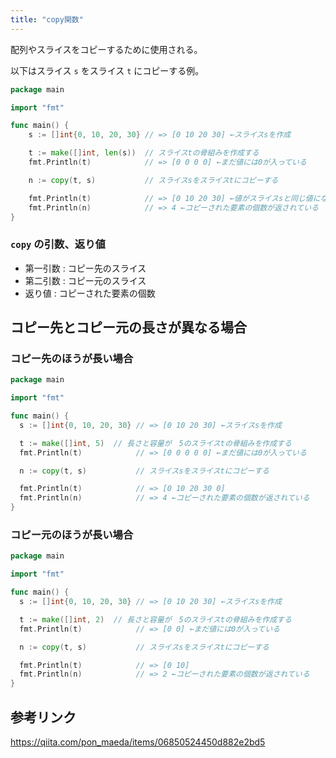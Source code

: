 ```yaml
---
title: "copy関数"
---
```


配列やスライスをコピーするために使用される。

以下はスライス `s` をスライス `t` にコピーする例。

```go
package main

import "fmt"

func main() {
    s := []int{0, 10, 20, 30} // => [0 10 20 30] ←スライスsを作成

    t := make([]int, len(s))  // スライスtの骨組みを作成する
    fmt.Println(t)            // => [0 0 0 0] ←まだ値には0が入っている

    n := copy(t, s)           // スライスsをスライスtにコピーする

    fmt.Println(t)            // => [0 10 20 30] ←値がスライスsと同じ値になった
    fmt.Println(n)            // => 4 ←コピーされた要素の個数が返されている
}
```

### `copy` の引数、返り値

- 第一引数 : コピー先のスライス
- 第二引数 : コピー元のスライス
- 返り値 : コピーされた要素の個数

## コピー先とコピー元の長さが異なる場合

### コピー先のほうが長い場合

```go
package main

import "fmt"

func main() {
  s := []int{0, 10, 20, 30} // => [0 10 20 30] ←スライスsを作成

  t := make([]int, 5)  // 長さと容量が　5のスライスtの骨組みを作成する
  fmt.Println(t)            // => [0 0 0 0 0] ←まだ値には0が入っている

  n := copy(t, s)           // スライスsをスライスtにコピーする

  fmt.Println(t)            // => [0 10 20 30 0]
  fmt.Println(n)            // => 4 ←コピーされた要素の個数が返されている
}
```

### コピー元のほうが長い場合

```go
package main

import "fmt"

func main() {
  s := []int{0, 10, 20, 30} // => [0 10 20 30] ←スライスsを作成

  t := make([]int, 2)  // 長さと容量が　5のスライスtの骨組みを作成する
  fmt.Println(t)            // => [0 0] ←まだ値には0が入っている

  n := copy(t, s)           // スライスsをスライスtにコピーする

  fmt.Println(t)            // => [0 10]
  fmt.Println(n)            // => 2 ←コピーされた要素の個数が返されている
}
```

## 参考リンク

https://qiita.com/pon_maeda/items/06850524450d882e2bd5
